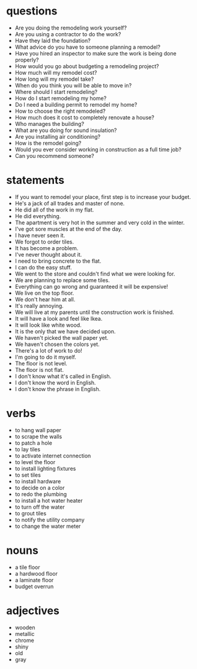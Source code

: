 # questions
- Are you doing the remodeling work yourself?
- Are you using a contractor to do the work?
- Have they laid the foundation?
- What advice do you have to someone planning a remodel?
- Have you hired an inspector to make sure the work is being done properly?
- How would you go about budgeting a remodeling project?
-   How much will my remodel cost? 
-   How long will my remodel take? 
-   When do you think you will be able to move in?
-   Where should I start remodeling? 
-   How do I start remodeling my home? 
-   Do I need a building permit to remodel my home? 
-   How to choose the right remodeled? 
-   How much does it cost to completely renovate a house?
-   Who manages the building?
-   What are you doing for sound insulation?
-   Are you installing air conditioning?
-   How is the remodel going?
-   Would you ever consider working in construction as a full time job?
-   Can you recommend someone?   


# statements

- If you want to remodel your place, first step is to increase your budget.
- He's a jack of all trades and master of none.
- He did all of the work in my flat.
- He did everything.
- The apartment is very hot in the summer and very cold in the winter.
- I've got sore muscles at the end of the day.
- I have never seen it.
- We forgot to order tiles.
- It has become a problem.
- I've never thought about it.
- I need to bring concrete to the flat.
- I can do the easy stuff.
- We went to the store and couldn't find what we were looking for.
- We are planning to replace some tiles.
- Everything can go wrong and guaranteed it will be expensive!
- We live on the top floor.
- We don't hear him at all.
- It's really annoying.
- We will live at my parents until the construction work is finished.
- It will have a look and feel like Ikea.
- It will look like white wood.
- It is the only that we have decided upon.
- We haven't picked the wall paper yet.
- We haven't chosen the colors yet.
- There's a lot of work to do!
- I'm going to do it myself.
- The floor is not level.
- The floor is not flat.
- I don't know what it's called in English. 
- I don't know the word in English.
- I don't know the phrase in English.


# verbs
- to hang wall paper
- to scrape the walls
- to patch a hole
- to lay tiles
- to activate internet connection
- to level the floor
- to install lighting fixtures
- to set tiles
- to install hardware
- to decide on a color
- to redo the plumbing
- to install a hot water heater
- to turn off the water
- to grout tiles
- to notify the utility company
- to change the water meter

# nouns
- a tile floor
- a hardwood floor
- a laminate floor
- budget overrun

# adjectives
- wooden
- metallic
- chrome
- shiny
- old
- gray

